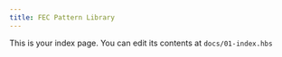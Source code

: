 ```yaml
---
title: FEC Pattern Library
---
```


This is your index page. You can edit its contents at `docs/01-index.hbs`

